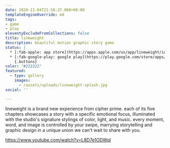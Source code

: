 ```yaml
---
date: 2020-11-04T21:58:37.000+00:00
templateEngineOverride: md 
tags:
- game
- play
eleventyExcludeFromCollections: false
title: lineweight
description: beautiful motion graphic story game
status: |
  * [:fab-apple: app store](https://apps.apple.com/us/app/lineweight/id1415191501)
  * [:fab-google-play: google play](https://play.google.com/store/apps/details?id=com.thelabel.android.lineweight)
    {.buttons}
color: "#222222"
featured:
  - type: gallery
    images:
      - /assets/uploads/lineweight-splash.jpg
social: ''

---
```


lineweight is a brand new experience from cipher prime. each of its five chapters showcases a story with a specific emotional focus, illuminated with the studio's signature stylings of color, light, and music. every moment, word, and image is controlled by your swipe, marrying storytelling and graphic design in a unique union we can't wait to share with you.

https://www.youtube.com/watch?v=L8D7e1ODWqI
